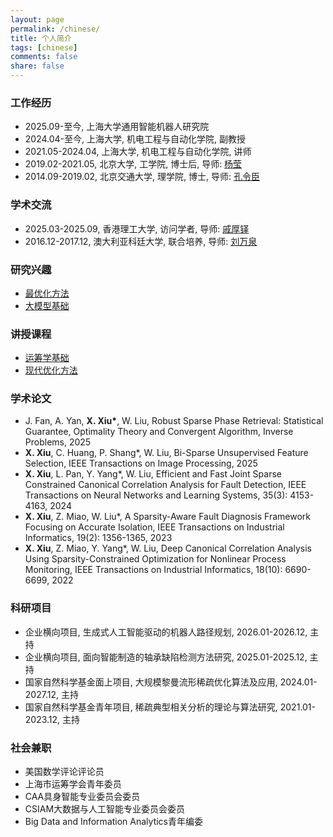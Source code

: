 ```yaml
---
layout: page
permalink: /chinese/
title: 个人简介
tags: [chinese]
comments: false
share: false
---
```



### 工作经历
* 2025.09-至今, 上海大学通用智能机器人研究院 <br>
* 2024.04-至今, 上海大学, 机电工程与自动化学院, 副教授 <br>
* 2021.05-2024.04, 上海大学, 机电工程与自动化学院, 讲师 <br>
* 2019.02-2021.05, 北京大学, 工学院, 博士后, 导师: <a href="https://www.coe.pku.edu.cn/teaching/all_time/7262.html" class="textlink" target="_blank">杨莹</a> <br>
* 2014.09-2019.02, 北京交通大学, 理学院, 博士, 导师: <a href="https://faculty.bjtu.edu.cn/8316/" class="textlink" target="_blank">孔令臣</a> <br>

### 学术交流
* 2025.03-2025.09, 香港理工大学, 访问学者, 导师: <a href="https://www.polyu.edu.hk/ama/people/academic-staff/prof-qi-houduo/" class="textlink" target="_blank">戚厚铎</a> <br>
* 2016.12-2017.12, 澳大利亚科廷大学, 联合培养, 导师: <a href="https://ise.sysu.edu.cn/teacher/LiuWanquan" class="textlink" target="_blank">刘万泉</a> <br>


### 研究兴趣
* <a href="https://xianchaoxiu.github.io/chinese/research/OPT/" class="textlink" target="_blank"> 最优化方法 </a><br>
* <a href="https://xianchaoxiu.github.io/chinese/research/LLM/" class="textlink" target="_blank"> 大模型基础 </a><br>


### 讲授课程
* <a href="https://xianchaoxiu.github.io/chinese/course/OR/" class="textlink" target="_blank"> 运筹学基础 </a><br>
* <a href="https://xianchaoxiu.github.io/chinese/course/OPT/" class="textlink" target="_blank"> 现代优化方法 </a><br>

 
### 学术论文
* J. Fan, A. Yan, <b>X. Xiu*</b>, W. Liu, Robust Sparse Phase Retrieval: Statistical Guarantee, Optimality Theory and Convergent Algorithm, Inverse Problems, 2025 <br>
* <b>X. Xiu</b>, C. Huang, P. Shang*, W. Liu, Bi-Sparse Unsupervised Feature Selection, IEEE Transactions on Image Processing, 2025 <br>
* <b>X. Xiu</b>, L. Pan, Y. Yang*, W. Liu, Efficient and Fast Joint Sparse Constrained Canonical Correlation Analysis for Fault Detection, IEEE Transactions on Neural Networks and Learning Systems, 35(3): 4153-4163, 2024 <br>
* <b>X. Xiu</b>, Z. Miao, W. Liu*, A Sparsity-Aware Fault Diagnosis Framework Focusing on Accurate Isolation, IEEE Transactions on Industrial Informatics, 19(2): 1356-1365, 2023 <br>
* <b>X. Xiu</b>, Z. Miao, Y. Yang*, W. Liu, Deep Canonical Correlation Analysis Using Sparsity-Constrained Optimization for Nonlinear Process Monitoring, IEEE Transactions on Industrial Informatics, 18(10): 6690-6699, 2022 <br>

  
### 科研项目
* 企业横向项目, 生成式人工智能驱动的机器人路径规划, 2026.01-2026.12, 主持 <br>
* 企业横向项目, 面向智能制造的轴承缺陷检测方法研究, 2025.01-2025.12, 主持<br>
* 国家自然科学基金面上项目, 大规模黎曼流形稀疏优化算法及应用, 2024.01-2027.12, 主持 <br>
* 国家自然科学基金青年项目, 稀疏典型相关分析的理论与算法研究, 2021.01-2023.12, 主持 <br>

### 社会兼职
* 美国数学评论评论员 <br>
* 上海市运筹学会青年委员 <br>
* CAA具身智能专业委员会委员 <br> 
* CSIAM大数据与人工智能专业委员会委员 <br>
* Big Data and Information Analytics青年编委 <br>


